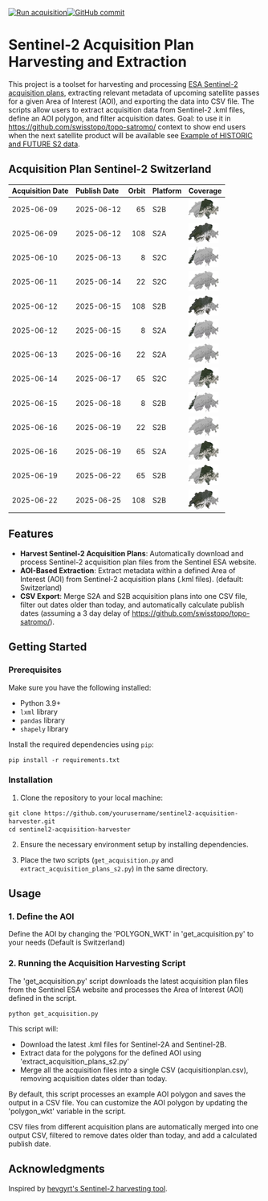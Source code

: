 [![Run acquisition](https://github.com/davidoesch/Sentinel-2-Acquisition-Plan-Harvesting/actions/workflows/run_acquisition.yml/badge.svg)](https://github.com/davidoesch/Sentinel-2-Acquisition-Plan-Harvesting/actions/workflows/run_acquisition.yml)[![GitHub commit](https://img.shields.io/github/last-commit/davidoesch/Sentinel-2-Acquisition-Plan-Harvesting)](https://github.com/davidoesch/Sentinel-2-Acquisition-Plan-Harvesting/commits/main)

# Sentinel-2 Acquisition Plan Harvesting and Extraction

This project is a toolset for harvesting and processing [ESA Sentinel-2 acquisition plans](https://sentinel.esa.int/web/sentinel/copernicus/sentinel-2/acquisition-plans), extracting relevant metadata of upcoming satellite passes for a given Area of Interest (AOI), and exporting the data into CSV file. The scripts allow users to extract acquisition data from Sentinel-2 .kml files, define an AOI polygon, and filter acquisition dates. Goal: to use it in https://github.com/swisstopo/topo-satromo/ context to show end users when the next satellite product will be available see [Example of HISTORIC and FUTURE S2 data](https://davidoesch.github.io/Sentinel-2-Acquisition-Plan-Harvesting/calendar.html).

## Acquisition Plan Sentinel-2 Switzerland
| Acquisition Date   | Publish Date   |   Orbit | Platform   | Coverage                    |
|:-------------------|:---------------|--------:|:-----------|:----------------------------|
| 2025-06-09         | 2025-06-12     |      65 | S2B        | ![Coverage](assets/65.png)  |
| 2025-06-09         | 2025-06-12     |     108 | S2A        | ![Coverage](assets/108.png) |
| 2025-06-10         | 2025-06-13     |       8 | S2C        | ![Coverage](assets/8.png)   |
| 2025-06-11         | 2025-06-14     |      22 | S2C        | ![Coverage](assets/22.png)  |
| 2025-06-12         | 2025-06-15     |     108 | S2B        | ![Coverage](assets/108.png) |
| 2025-06-12         | 2025-06-15     |       8 | S2A        | ![Coverage](assets/8.png)   |
| 2025-06-13         | 2025-06-16     |      22 | S2A        | ![Coverage](assets/22.png)  |
| 2025-06-14         | 2025-06-17     |      65 | S2C        | ![Coverage](assets/65.png)  |
| 2025-06-15         | 2025-06-18     |       8 | S2B        | ![Coverage](assets/8.png)   |
| 2025-06-16         | 2025-06-19     |      22 | S2B        | ![Coverage](assets/22.png)  |
| 2025-06-16         | 2025-06-19     |      65 | S2A        | ![Coverage](assets/65.png)  |
| 2025-06-19         | 2025-06-22     |      65 | S2B        | ![Coverage](assets/65.png)  |
| 2025-06-22         | 2025-06-25     |     108 | S2B        | ![Coverage](assets/108.png) |

## Features

- **Harvest Sentinel-2 Acquisition Plans**: Automatically download and process Sentinel-2 acquisition plan files from the Sentinel ESA website.
- **AOI-Based Extraction**: Extract metadata within a defined Area of Interest (AOI) from Sentinel-2 acquisition plans (.kml files). (default: Switzerland)
- **CSV Export**: Merge S2A and S2B  acquisition plans into one CSV file, filter out dates older than today, and automatically calculate publish dates (assuming a 3 day delay of https://github.com/swisstopo/topo-satromo/).

## Getting Started

### Prerequisites

Make sure you have the following installed:

- Python 3.9+
- `lxml` library
- `pandas` library
- `shapely` library

Install the required dependencies using `pip`:

```
pip install -r requirements.txt
```
### Installation
1. Clone the repository to your local machine:

```
git clone https://github.com/yourusername/sentinel2-acquisition-harvester.git
cd sentinel2-acquisition-harvester
```
2. Ensure the necessary environment setup by installing dependencies.

3. Place the two scripts (`get_acquisition.py` and `extract_acquisition_plans_s2.py`) in the same directory.

## Usage
### 1. Define the AOI
Define the AOI by changing the 'POLYGON_WKT' in 'get_acquisition.py' to your needs (Default is Switzerland)

### 2. Running the Acquisition Harvesting Script
The 'get_acquisition.py' script downloads the latest acquisition plan files from the Sentinel ESA website and processes the Area of Interest (AOI) defined in the script.
```
python get_acquisition.py
```
This script will:

- Download the latest .kml files for Sentinel-2A and Sentinel-2B.
- Extract data for the polygons for the defined AOI using  'extract_acquisition_plans_s2.py'
- Merge all the acquisition files into a single CSV (acquisitionplan.csv), removing acquisition dates older than today.

By default, this script processes an example AOI polygon and saves the output in a CSV file. You can customize the AOI polygon by updating the 'polygon_wkt' variable in the script.

CSV files from different acquisition plans are automatically merged into one output CSV, filtered to remove dates older than today, and add a calculated publish date.

## Acknowledgments
Inspired by [hevgyrt's Sentinel-2 harvesting tool](https://github.com/hevgyrt/harvest_sentinel_acquisition_plans/).



